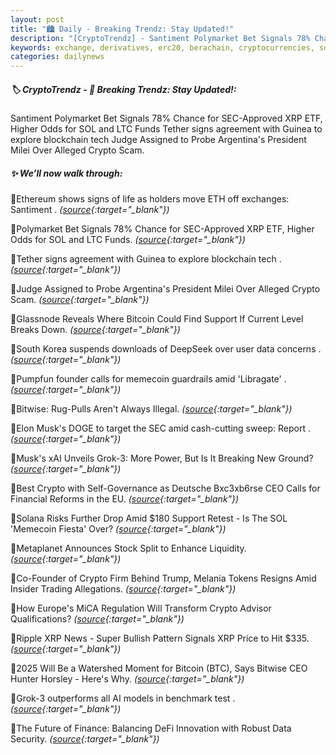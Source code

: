 ```yaml
---
layout: post
title: "🏙️ Daily - Breaking Trendz: Stay Updated!"
description: "[CryptoTrendz] - Santiment Polymarket Bet Signals 78% Chance for SEC-Approved XRP ETF, Higher Odds for SOL and LTC Funds Tether signs agreement with Guinea to explore blockchain tech Judge Assigned to Probe Argentina's President Milei Over Alleged Crypto Scam."
keywords: exchange, derivatives, erc20, berachain, cryptocurrencies, solana, tokenomics
categories: dailynews
---
```


##### 🏷️ CryptoTrendz - 📌 *Breaking Trendz: Stay Updated!:*

Santiment Polymarket Bet Signals 78% Chance for SEC-Approved XRP ETF, Higher Odds for SOL and LTC Funds Tether signs agreement with Guinea to explore blockchain tech Judge Assigned to Probe Argentina's President Milei Over Alleged Crypto Scam.

##### ✨ *We’ll now walk through:*


🔹Ethereum shows signs of life as holders move ETH off exchanges: Santiment . *([source](https://s.avyag.com/9q27){:target="_blank"})*

🔹Polymarket Bet Signals 78% Chance for SEC-Approved XRP ETF, Higher Odds for SOL and LTC Funds. *([source](https://s.avyag.com/6zlf){:target="_blank"})*

🔹Tether signs agreement with Guinea to explore blockchain tech . *([source](https://s.avyag.com/r7ef){:target="_blank"})*

🔹Judge Assigned to Probe Argentina's President Milei Over Alleged Crypto Scam. *([source](https://s.avyag.com/d16y){:target="_blank"})*

🔹Glassnode Reveals Where Bitcoin Could Find Support If Current Level Breaks Down. *([source](https://s.avyag.com/cjna){:target="_blank"})*

🔹South Korea suspends downloads of DeepSeek over user data concerns . *([source](https://s.avyag.com/tnf6){:target="_blank"})*

🔹Pumpfun founder calls for memecoin guardrails amid 'Libragate' . *([source](https://s.avyag.com/5kut){:target="_blank"})*

🔹Bitwise: Rug-Pulls Aren't Always Illegal. *([source](https://s.avyag.com/porq){:target="_blank"})*

🔹Elon Musk's DOGE to target the SEC amid cash-cutting sweep: Report . *([source](https://s.avyag.com/msif){:target="_blank"})*

🔹Musk's xAI Unveils Grok-3: More Power, But Is It Breaking New Ground? *([source](https://s.avyag.com/lsnr){:target="_blank"})*

🔹Best Crypto with Self-Governance as Deutsche Bxc3xb6rse CEO Calls for Financial Reforms in the EU. *([source](https://s.avyag.com/ke82){:target="_blank"})*

🔹Solana Risks Further Drop Amid $180 Support Retest - Is The SOL 'Memecoin Fiesta' Over? *([source](https://s.avyag.com/410n){:target="_blank"})*

🔹Metaplanet Announces Stock Split to Enhance Liquidity. *([source](https://s.avyag.com/5fud){:target="_blank"})*

🔹Co-Founder of Crypto Firm Behind Trump, Melania Tokens Resigns Amid Insider Trading Allegations. *([source](https://s.avyag.com/1ora){:target="_blank"})*

🔹How Europe's MiCA Regulation Will Transform Crypto Advisor Qualifications? *([source](https://s.avyag.com/etdb){:target="_blank"})*

🔹Ripple XRP News - Super Bullish Pattern Signals XRP Price to Hit $335. *([source](https://s.avyag.com/zk7a){:target="_blank"})*

🔹2025 Will Be a Watershed Moment for Bitcoin (BTC), Says Bitwise CEO Hunter Horsley - Here's Why. *([source](https://s.avyag.com/cv1y){:target="_blank"})*

🔹Grok-3 outperforms all AI models in benchmark test . *([source](https://s.avyag.com/gwfi){:target="_blank"})*

🔹The Future of Finance: Balancing DeFi Innovation with Robust Data Security. *([source](https://s.avyag.com/1zqx){:target="_blank"})*
